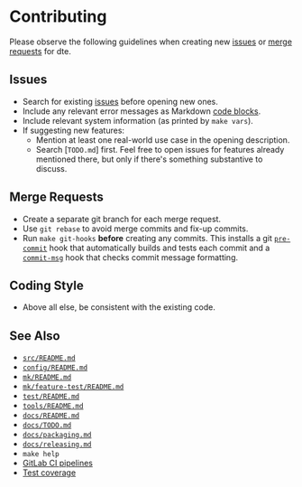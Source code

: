 Contributing
============

Please observe the following guidelines when creating new [issues]
or [merge requests] for dte.

Issues
------

* Search for existing [issues] before opening new ones.
* Include any relevant error messages as Markdown [code blocks].
* Include relevant system information (as printed by `make vars`).
* If suggesting new features:
  * Mention at least one real-world use case in the opening description.
  * Search [`TODO.md`] first. Feel free to open issues for features
    already mentioned there, but only if there's something substantive
    to discuss.

Merge Requests
--------------

* Create a separate git branch for each merge request.
* Use `git rebase` to avoid merge commits and fix-up commits.
* Run `make git-hooks` **before** creating any commits. This installs
  a git [`pre-commit`] hook that automatically builds and tests each
  commit and a [`commit-msg`] hook that checks commit message
  formatting.

Coding Style
------------

* Above all else, be consistent with the existing code.

See Also
--------

* [`src/README.md`](../src/README.md)
* [`config/README.md`](../config/README.md)
* [`mk/README.md`](../mk/README.md)
* [`mk/feature-test/README.md`](../mk/feature-test/README.md)
* [`test/README.md`](../test/README.md)
* [`tools/README.md`](../tools/README.md)
* [`docs/README.md`](README.md)
* [`docs/TODO.md`](TODO.md)
* [`docs/packaging.md`](packaging.md)
* [`docs/releasing.md`](releasing.md)
* `make help`
* [GitLab CI pipelines](https://gitlab.com/craigbarnes/dte/-/pipelines)
* [Test coverage](https://craigbarnes.gitlab.io/dte/coverage/)


[issues]: https://gitlab.com/craigbarnes/dte/-/issues
[merge requests]: https://gitlab.com/craigbarnes/dte/-/merge_requests
[code blocks]: https://docs.gitlab.com/ee/user/markdown.html#code-spans-and-blocks
[`pre-commit`]: ../tools/git-hooks/pre-commit
[`commit-msg`]: ../tools/git-hooks/commit-msg
